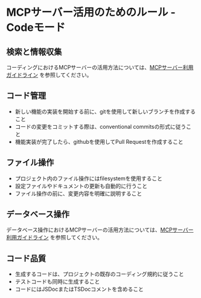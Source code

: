 # MCPサーバー活用のためのルール - Codeモード

## 検索と情報収集
コーディングにおけるMCPサーバーの活用方法については、[MCPサーバー利用ガイドライン](.roo/rules/mcp_usage_guideline.md) を参照してください。

## コード管理
- 新しい機能の実装を開始する前に、gitを使用して新しいブランチを作成すること
- コードの変更をコミットする際は、conventional commitsの形式に従うこと
- 機能実装が完了したら、githubを使用してPull Requestを作成すること

## ファイル操作
- プロジェクト内のファイル操作にはfilesystemを使用すること
- 設定ファイルやドキュメントの更新も自動的に行うこと
- ファイル操作の前に、変更内容を明確に説明すること

## データベース操作
データベース操作におけるMCPサーバーの活用方法については、[MCPサーバー利用ガイドライン](.roo/rules/mcp_usage_guideline.md) を参照してください。

## コード品質
- 生成するコードは、プロジェクトの既存のコーディング規約に従うこと
- テストコードも同時に生成すること
- コードにはJSDocまたはTSDocコメントを含めること
